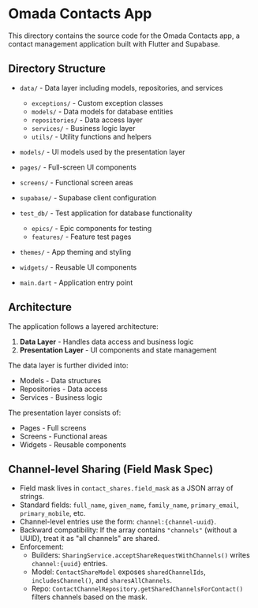 # Omada Contacts App

This directory contains the source code for the Omada Contacts app, a contact management application built with Flutter and Supabase.

## Directory Structure

- `data/` - Data layer including models, repositories, and services
  - `exceptions/` - Custom exception classes
  - `models/` - Data models for database entities
  - `repositories/` - Data access layer
  - `services/` - Business logic layer
  - `utils/` - Utility functions and helpers

- `models/` - UI models used by the presentation layer

- `pages/` - Full-screen UI components

- `screens/` - Functional screen areas

- `supabase/` - Supabase client configuration

- `test_db/` - Test application for database functionality
  - `epics/` - Epic components for testing
  - `features/` - Feature test pages

- `themes/` - App theming and styling

- `widgets/` - Reusable UI components

- `main.dart` - Application entry point

## Architecture

The application follows a layered architecture:

1. **Data Layer** - Handles data access and business logic
2. **Presentation Layer** - UI components and state management

The data layer is further divided into:
- Models - Data structures
- Repositories - Data access
- Services - Business logic

The presentation layer consists of:
- Pages - Full screens
- Screens - Functional areas
- Widgets - Reusable components

## Channel-level Sharing (Field Mask Spec)

- Field mask lives in `contact_shares.field_mask` as a JSON array of strings.
- Standard fields: `full_name`, `given_name`, `family_name`, `primary_email`, `primary_mobile`, etc.
- Channel-level entries use the form: `channel:{channel-uuid}`.
- Backward compatibility: If the array contains `"channels"` (without a UUID), treat it as "all channels" are shared.
- Enforcement:
  - Builders: `SharingService.acceptShareRequestWithChannels()` writes `channel:{uuid}` entries.
  - Model: `ContactShareModel` exposes `sharedChannelIds`, `includesChannel()`, and `sharesAllChannels`.
  - Repo: `ContactChannelRepository.getSharedChannelsForContact()` filters channels based on the mask.